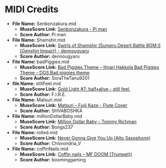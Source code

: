 # MIDI Credits

- **File Name:** Senbonzakura.mid
  - **MuseScore Link:** [Senbonzakura - Pi man](https://musescore.com/user/1759861/scores/6580169)
  - **Score Author:** Pi man
- **File Name:** Shamshir.mid
  - **MuseScore Link:** [Swirls of Shamshir (Sumeru Desert Battle BGM I) [Genshin Impact] - dennougyaru](https://www.midi.org/specifications)
  - **Score Author:** dennougyaru
- **File Name:** badPiggies.mid
  - **MuseScore Link:** [Bad Piggies Theme – Ilmari Hakkola Bad Piggies Theme – DGS Bad piggies theme](https://musescore.com/user/38652440/scores/11361871)
  - **Score Author:** SoraTheTanu9201
- **file Name:** stillFeel.mid
  - **MuseScore Link:** [Gold Light #7: half•alive - still feel.](https://musescore.com/user/32136986/scores/8511074)
  - **Score Author:** F.I.R.E.
- **File Name:** Matsuri.mid
  - **MuseScore Link:** [Matsuri – Fujii Kaze - Flute Cover](https://musescore.com/user/52172690/scores/10098085)
  - **Score Author:** SHVABOSHKA
- **File Name:** millionDollarBaby.mid
  - **MuseScore Link:** [Million Dollar Baby – Tommy Richman](https://musescore.com/user/38577206/scores/18748030)
  - **Score Author:** Bongs237
- **File Name:** rolled.mid
  - **MuseScore Link:** [Never Gonna Give You Up (Alto Saxophone)](https://musescore.com/user/26643386/scores/4879546)
  - **Score Author:** Chlorondria_V
- **File Name:** coffinNails.mid
  - **MuseScore Link:** [Coffin nails – MF DOOM (Trumpet))](https://musescore.com/user/71912806/scores/12392149)
  - **Score Author:** boominggaming
